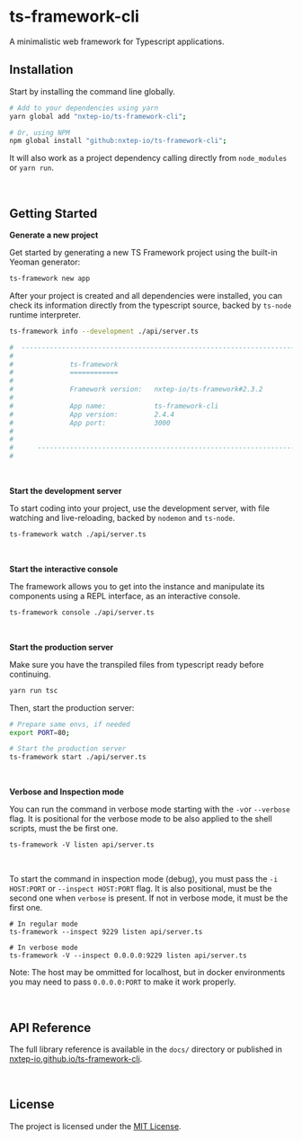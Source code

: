 ts-framework-cli
================

A minimalistic web framework for Typescript applications.

## Installation

Start by installing the command line globally.

```bash
# Add to your dependencies using yarn
yarn global add "nxtep-io/ts-framework-cli";

# Or, using NPM
npm global install "github:nxtep-io/ts-framework-cli";
```

It will also work as a project dependency calling directly from `node_modules` or `yarn run`.

<br />

## Getting Started

**Generate a new project**

Get started by generating a new TS Framework project using the built-in Yeoman generator:

```bash
ts-framework new app
```

After your project is created and all dependencies were installed, you can check its information directly from
the typescript source, backed by `ts-node` runtime interpreter.

```bash
ts-framework info --development ./api/server.ts

#  --------------------------------------------------------------------------------
#                                                                                        
#              ts-framework                                                              
#              ============                                                              
#                                                                                        
#              Framework version:   nxtep-io/ts-framework#2.3.2                                       
#                                                                                        
#              App name:            ts-framework-cli                                          
#              App version:         2.4.4                                       
#              App port:            3000                             
#                                                                                        
#      
#      --------------------------------------------------------------------------------
#
```

<br />

**Start the development server**

To start coding into your project, use the development server, with file watching and live-reloading, backed by `nodemon` and `ts-node`.

```bash
ts-framework watch ./api/server.ts
```

<br />

**Start the interactive console**

The framework allows you to get into the instance and manipulate its components using a REPL interface, as an interactive console.

```bash
ts-framework console ./api/server.ts
```

<br />

**Start the production server**

Make sure you have the transpiled files from typescript ready before continuing.

```bash
yarn run tsc
```

Then, start the production server:

```bash
# Prepare same envs, if needed
export PORT=80;

# Start the production server
ts-framework start ./api/server.ts
```

<br />

**Verbose and Inspection mode**

You can run the command in verbose mode starting with the `-v`or `--verbose` flag. It is positional for the verbose mode 
to be also applied to the shell scripts, must the be first one.

```shell
ts-framework -V listen api/server.ts
```

<br />

To start the command in inspection mode (debug), you must pass the `-i HOST:PORT` or `--inspect HOST:PORT` flag. It is also positional,
must be the second one when `verbose` is present. If not in verbose mode, it must be the first one.

```shell
# In regular mode
ts-framework --inspect 9229 listen api/server.ts

# In verbose mode
ts-framework -V --inspect 0.0.0.0:9229 listen api/server.ts
```

Note: The host may be ommitted for localhost, but in docker environments you may need to pass `0.0.0.0:PORT` to make it work properly.

<br />

## API Reference

The full library reference is available in the `docs/` directory or published in [nxtep-io.github.io/ts-framework-cli](https://nxtep-io.github.io/ts-framework-cli).

<br />

## License

The project is licensed under the [MIT License](./LICENSE.md).
